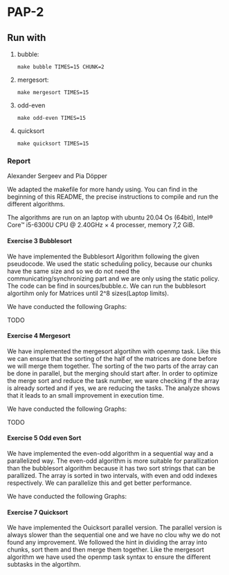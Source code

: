 # PAP-2

## Run with

1. bubble:
   ```shell
   make bubble TIMES=15 CHUNK=2
   ```
2. mergesort:
   ```shell
   make mergesort TIMES=15
   ```
3. odd-even
   ```shell
   make odd-even TIMES=15
   ```
4. quicksort
   ```shell
   make quicksort TIMES=15
   ```

### Report
Alexander Sergeev and Pia Döpper

We adapted the makefile for more handy using. You can find in the beginning of this README, the precise instructions to compile and run the different algorithms.

The algorithms are run on an laptop with ubuntu 20.04 Os (64bit), Intel® Core™ i5-6300U CPU @ 2.40GHz × 4 processer, memory 7,2 GiB. 

#### Exercise 3 Bubblesort
We have implemented the Bubblesort Algorithm following the given pseudocode. We used the static scheduling policy, because our chunks have the same size and so we do not need the communicating/synchronizing part and we are only using the static policy. The code can be find in sources/bubble.c. We can run the bubblesort algortihm only for  Matrices until 2^8 sizes(Laptop limits). 

We have conducted the following Graphs: 

TODO

#### Exercise 4 Mergesort
We have implemented the mergesort algortihm with openmp task. Like this we can ensure that the sorting of the half of the matrices are done before we will merge them together. The sorting of the two parts of the array can be done in parallel, but the merging should start after. In order to optimize the merge sort and reduce the task number, we ware checking if the array is already sorted and if yes, we are reducing the tasks. The analyze shows that it leads to an small improvement in execution time.

We have conducted the following Graphs: 

TODO

#### Exercise 5 Odd even Sort
We have implemented the even-odd algorithm in a sequential way and a parallelized way. 
The even-odd algorithm is more suitable for parallization than the bubblesort algorithm because it has two sort strings that can be parallized. The array is sorted in two intervals, with even and odd indexes respectively. We can parallelize this and get better performance. 

We have conducted the following Graphs: 

#### Exercise 7 Quicksort
We have implemented the Ouicksort parallel version. The parallel version is always slower than the sequential one and we have no clou why we do not found any improvement. We followed the hint in dividing the array into chunks, sort them and then merge them together. Like the mergesort algorithm we have used the openmp task syntax to ensure the different subtasks in the algortihm.


